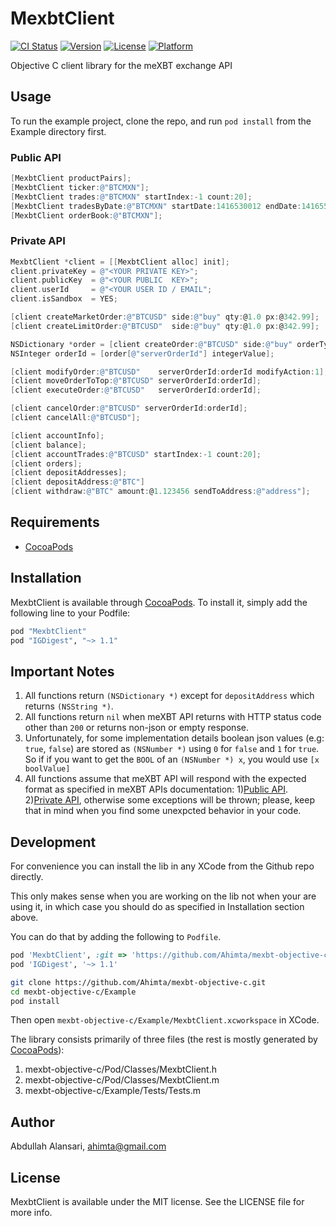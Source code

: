 # MexbtClient

[![CI Status](http://img.shields.io/travis/Ahimta/mexbt-objective-c.svg?style=flat)](https://travis-ci.org/Ahimta/mexbt-objective-c)
[![Version](https://img.shields.io/cocoapods/v/MexbtClient.svg?style=flat)](http://cocoapods.org/pods/MexbtClient)
[![License](https://img.shields.io/cocoapods/l/MexbtClient.svg?style=flat)](http://cocoapods.org/pods/MexbtClient)
[![Platform](https://img.shields.io/cocoapods/p/MexbtClient.svg?style=flat)](http://cocoapods.org/pods/MexbtClient)

Objective C client library for the meXBT exchange API

## Usage

To run the example project, clone the repo, and run `pod install` from the Example directory first.

### Public API
```objective-c
[MexbtClient productPairs];
[MexbtClient ticker:@"BTCMXN"];
[MexbtClient trades:@"BTCMXN" startIndex:-1 count:20];
[MexbtClient tradesByDate:@"BTCMXN" startDate:1416530012 endDate:1416559390];
[MexbtClient orderBook:@"BTCMXN"];
```

### Private API
```objective-c
MexbtClient *client = [[MexbtClient alloc] init];
client.privateKey = @"<YOUR PRIVATE KEY>";
client.publicKey  = @"<YOUR PUBLIC  KEY>";
client.userId     = @"<YOUR USER ID / EMAIL";
client.isSandbox  = YES;

[client createMarketOrder:@"BTCUSD" side:@"buy" qty:@1.0 px:@342.99];
[client createLimitOrder:@"BTCUSD"  side:@"buy" qty:@1.0 px:@342.99];

NSDictionary *order = [client createOrder:@"BTCUSD" side:@"buy" orderType:0 qty:@1.0 px:@342.99];
NSInteger orderId = [order[@"serverOrderId"] integerValue];

[client modifyOrder:@"BTCUSD"    serverOrderId:orderId modifyAction:1];
[client moveOrderToTop:@"BTCUSD" serverOrderId:orderId];
[client executeOrder:@"BTCUSD"   serverOrderId:orderId];

[client cancelOrder:@"BTCUSD" serverOrderId:orderId];
[client cancelAll:@"BTCUSD"];

[client accountInfo];
[client balance];
[client accountTrades:@"BTCUSD" startIndex:-1 count:20];
[client orders];
[client depositAddresses];
[client depositAddress:@"BTC"]
[client withdraw:@"BTC" amount:@1.123456 sendToAddress:@"address"];
```

## Requirements
* [CocoaPods](http://cocoapods.org)

## Installation

MexbtClient is available through [CocoaPods](http://cocoapods.org). To install
it, simply add the following line to your Podfile:

```ruby
pod "MexbtClient"
pod "IGDigest", "~> 1.1"
```

## Important Notes
1. All functions return `(NSDictionary *)` except for `depositAddress` which returns `(NSString *)`.
2. All functions return `nil` when meXBT API returns with HTTP status code other than `200` or returns non-json or empty response. 
3. Unfortunately, for some implementation details boolean json values (e.g: `true`, `false`) are stored as `(NSNumber *)` using `0` for `false` and `1` for `true`. So if if you want to get the `BOOL` of an `(NSNumber *) x`, you would use `[x boolValue]`
4. All functions assume that meXBT API will respond with the expected format as specified in meXBT APIs documentation: 1)[Public API](http://docs.mexbtpublicapi.apiary.io/#reference/mexbt-exchange-data). 2)[Private API](http://docs.mexbtprivateapi.apiary.io/#), otherwise some exceptions will be thrown; please, keep that in mind when you find some unexpcted behavior in your code.

## Development
For convenience you can install the lib in any XCode from the Github repo directly.

This only makes sense when you are working on the lib not when your are using it, in which case you should do as specified in Installation section above.

You can do that by adding the following to `Podfile`.
```ruby
pod 'MexbtClient', :git => 'https://github.com/Ahimta/mexbt-objective-c.git'
pod 'IGDigest', '~> 1.1'
```

```bash
git clone https://github.com/Ahimta/mexbt-objective-c.git
cd mexbt-objective-c/Example
pod install
```

Then open `mexbt-objective-c/Example/MexbtClient.xcworkspace` in XCode.

The library consists primarily of three files (the rest is mostly generated by [CocoaPods](http://cocoapods.org)):

1. mexbt-objective-c/Pod/Classes/MexbtClient.h
2. mexbt-objective-c/Pod/Classes/MexbtClient.m
3. mexbt-objective-c/Example/Tests/Tests.m

## Author

Abdullah Alansari, ahimta@gmail.com

## License

MexbtClient is available under the MIT license. See the LICENSE file for more info.
